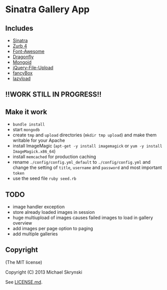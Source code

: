 # Sinatra Gallery App

## Includes
- [Sinatra](http://www.sinatrarb.com)
- [Zurb 4](https://github.com/zurb/foundation)
- [Font-Awesome](http://fortawesome.github.com)
- [Dragonfly](https://github.com/markevans/dragonfly)
- [Mongoid](https://github.com/mongoid/mongoid)
- [jQuery-File-Upload](https://github.com/blueimp/jQuery-File-Upload)
- [fancyBox](https://github.com/fancyapps/fancyBox)
- [lazyload](https://github.com/tuupola/jquery_lazyload)

## !!WORK STILL IN PROGRESS!!

## Make it work

- `bundle install`
- start `mongodb`
- create `tmp` and `upload` directories (`mkdir tmp upload`) and make them writable for your Apache
- install ImageMagic (`apt-get -y install imagemagick` or `yum -y install ImageMagick.x86_64`)
- install `memcached` for production caching
- rename `./config/config.yml_default` to `./config/config.yml` and change the setting of `title`, `username` and `password` and most important `token`
- use the seed file `ruby seed.rb`

## TODO
- image handler exception
- store already loaded images in session
- huge multiupload of images causes failed images to load in gallery overview
- add images per page option to paging
- add multiple galleries

## Copyright
(The MIT license)

Copyright (C) 2013 Michael Skrynski

See [LICENSE.md](LICENSE.md).

